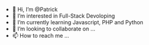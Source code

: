 - 👋 Hi, I’m @Patrick
- 👀 I’m interested in Full-Stack Devoloping
- 🌱 I’m currently learning Javascript, PHP and Python
- 💞️ I’m looking to collaborate on ...
- 📫 How to reach me ...

<!---
PatrickX14/PatrickX14 is a ✨ special ✨ repository because its `README.md` (this file) appears on your GitHub profile.
You can click the Preview link to take a look at your changes.
--->
